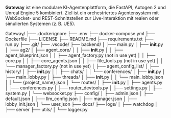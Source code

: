 **Gateway** ist eine modulare KI-Agentenplattform, die FastAPI, Autogen 2 und Unreal Engine 5 kombiniert. Ziel ist ein orchestriertes Agentensystem mit WebSocket- und REST-Schnittstellen zur Live-Interaktion mit realen oder simulierten Systemen (z. B. UE5).

Gateway/
├── .dockerignore
├── .env
├── docker-compose.yml
├── Dockerfile
├── LICENSE
├── README.md
├── requirements.txt
├── run.py
├── .git/
├── .vscode/
├── backend/
│   ├── main.py
│   ├── __init__.py
│   ├── ag2/
│   ├── agent_core/
│   │   ├── __init__.py
│   │   ├── agent_blueprint.json
│   │   ├── agent_factory.py (not in use yet)
│   │   ├── core.py
│   │   ├── core_agents.json
│   │   ├── file_tools.py (not in use yet)
│   │   └── manager_factory.py (not in use yet)
│   ├── agent_config_list/
│   ├── history/
│       ├── __init__.py
│   │   ├── chats/
│   │   └── conferences/
│           ├── __init__.py
│           ├── main_lobby.py
│   ├── threads/
│       ├── __init__.py
│   │   └── main_lobby.json
│   |   └── {project_name}.json
│   └── routes/
│       ├── __init__.py
│       ├── agents.py
│       ├── conferences.py
│       ├── router_devtools.py
│       ├── settings.py
│       ├── system.py
│       └── websocket.py
├── config/
│   ├── admin.json
│   ├── default.json
│   ├── llm_config.json
│   ├── manager.json
│   ├── lobby_init.json
│   └── user.json
├── docs/
├── logs/
│   ├── watchdog
│   ├── server
├── utils/
│   └── logger.py

